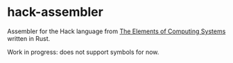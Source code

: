 # hack-assembler

Assembler for the Hack language from [The Elements of Computing Systems](https://mitpress.mit.edu/books/elements-computing-systems) written in Rust.

Work in progress: does not support symbols for now.
